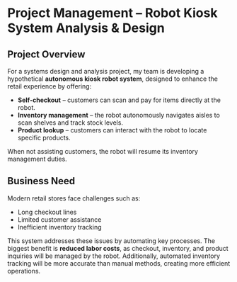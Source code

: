 # Project Management – Robot Kiosk System Analysis & Design  

## Project Overview  
For a systems design and analysis project, my team is developing a hypothetical **autonomous kiosk robot system**, designed to enhance the retail experience by offering:  
- **Self-checkout** – customers can scan and pay for items directly at the robot.  
- **Inventory management** – the robot autonomously navigates aisles to scan shelves and track stock levels.  
- **Product lookup** – customers can interact with the robot to locate specific products.  

When not assisting customers, the robot will resume its inventory management duties.  

## Business Need  
Modern retail stores face challenges such as:  
- Long checkout lines  
- Limited customer assistance  
- Inefficient inventory tracking  

This system addresses these issues by automating key processes. The biggest benefit is **reduced labor costs**, as checkout, inventory, and product inquiries will be managed by the robot. Additionally, automated inventory tracking will be more accurate than manual methods, creating more efficient operations.  
